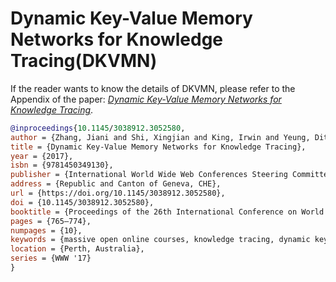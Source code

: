 # Dynamic Key-Value Memory Networks for Knowledge Tracing(DKVMN)

If the reader wants to know the details of DKVMN, please refer to the Appendix of the paper: *[Dynamic Key-Value Memory Networks for Knowledge Tracing](https://arxiv.org/pdf/1611.08108v1.pdf)*.

```bibtex
@inproceedings{10.1145/3038912.3052580,
author = {Zhang, Jiani and Shi, Xingjian and King, Irwin and Yeung, Dit-Yan},
title = {Dynamic Key-Value Memory Networks for Knowledge Tracing},
year = {2017},
isbn = {9781450349130},
publisher = {International World Wide Web Conferences Steering Committee},
address = {Republic and Canton of Geneva, CHE},
url = {https://doi.org/10.1145/3038912.3052580},
doi = {10.1145/3038912.3052580},
booktitle = {Proceedings of the 26th International Conference on World Wide Web},
pages = {765–774},
numpages = {10},
keywords = {massive open online courses, knowledge tracing, dynamic key-value memory networks, deep learning},
location = {Perth, Australia},
series = {WWW '17}
}
```


